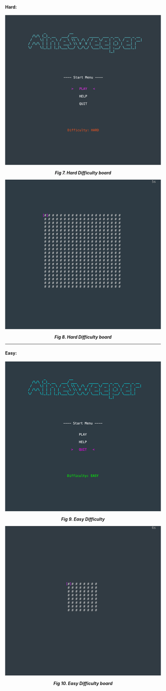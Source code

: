 
#### Hard:


 <p align="center" justify="center">
  <img src="./resources/screenshots/HardDifficulty.png"/>
</p>
<p align="center">
  <b><i>Fig 7. Hard Difficulty board</i></b>
</p>


 <p align="center" justify="center">
  <img src="./resources/screenshots/HardDifficultyBoard.png"/>
</p>
<p align="center">
  <b><i>Fig 8. Hard Difficulty board</i></b>
</p>


---

#### Easy:


 <p align="center" justify="center">
  <img src="./resources/screenshots/EasyDifficulty.png"/>
</p>
<p align="center">
  <b><i>Fig 9. Easy Difficulty</i></b>
</p>

 <p align="center" justify="center">
  <img src="./resources/screenshots/EasyDifficultyBoard.png"/>
</p>
<p align="center">
  <b><i>Fig 10. Easy Difficulty board</i></b>
</p>
